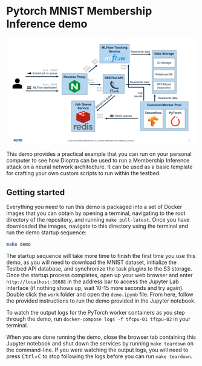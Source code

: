 # Pytorch MNIST Membership Inference demo

![Testbed architecture diagram](securing_ai_lab_architecture.png)

This demo provides a practical example that you can run on your personal computer to see how Dioptra can be used to run a Membership Inference attack on a neural network architecture.
It can be used as a basic template for crafting your own custom scripts to run within the testbed.

## Getting started

Everything you need to run this demo is packaged into a set of Docker images that you can obtain by opening a terminal, navigating to the root directory of the repository, and running `make pull-latest`.
Once you have downloaded the images, navigate to this directory using the terminal and run the demo startup sequence:

```bash
make demo
```

The startup sequence will take more time to finish the first time you use this demo, as you will need to download the MNIST dataset, initialize the Testbed API database, and synchronize the task plugins to the S3 storage.
Once the startup process completes, open up your web browser and enter `http://localhost:38888` in the address bar to access the Jupyter Lab interface (if nothing shows up, wait 10-15 more seconds and try again).
Double click the `work` folder and open the `demo.ipynb` file.
From here, follow the provided instructions to run the demo provided in the Jupyter notebook.

To watch the output logs for the PyTorch worker containers as you step through the demo, run `docker-compose logs -f tfcpu-01 tfcpu-02` in your terminal.

When you are done running the demo, close the browser tab containing this Jupyter notebook and shut down the services by running `make teardown` on the command-line.
If you were watching the output logs, you will need to press <kbd>Ctrl</kbd>+<kbd>C</kbd> to stop following the logs before you can run `make teardown`.
